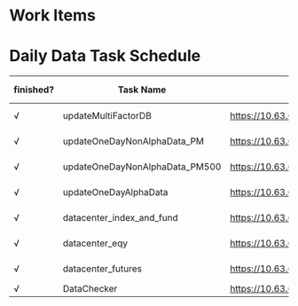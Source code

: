 # Work Items

# Daily Data Task Schedule
| finished?| Task Name | Code Repo | Program Language | Time | Time-consuming | Machine IP | Dependency Task | Executable on Linux |
| ---| --- | --- | --- |  --- | --- | --- | --- | --- |
| √|updateMultiFactorDB | https://10.63.6.72/svn/lishun/Research/DataUpdate | Matlab | 16:00 | 10 min | 10.63.6.12 | None | N (TinySoft) |
| √|updateOneDayNonAlphaData_PM | https://10.63.6.72/svn/lishun/Research/DataUpdate | Matlab | 16:10 | 10 min | 10.63.6.12 | updateMultiFactorDB | N (TinySoft) |
| √|updateOneDayNonAlphaData_PM500 | https://10.63.6.72/svn/lishun/Research/DataUpdate500 | Matlab | 16:20 | 10 min | 10.63.6.12 | updateOneDayNonAlphaData_PM | N (TinySoft) |
| √|updateOneDayAlphaData | https://10.63.6.72/svn/lic/MultiFactorTradingSystem | Matlab | 16:30 | 20 min | 10.63.6.12 | updateOneDayNonAlphaData_PM500 | N (TinySoft) |
| √|datacenter_index_and_fund| https://10.63.6.72/svn/Lishun/Datacenter/trunk | Python | 16:30 | 10 min | 10.63.6.117 | None | N (TinySoft) |
| √|datacenter_eqy| https://10.63.6.72/svn/Lishun/Datacenter/trunk | Python | 16:40 | 20 min | 10.63.6.117 | None | N (TinySoft) |
| √|datacenter_futures| https://10.63.6.72/svn/Lishun/Datacenter/trunk | Python | 17:00 | 15 min | 10.63.6.117 | None | N (TinySoft) |
| √|DataChecker| https://10.63.6.72/svn/lic/DataCheck/branches/new_checker/DataChecker | Python | 17:15 | 35 min | 10.63.6.176 | datacenter_eqy & datacenter_futures | Y |
